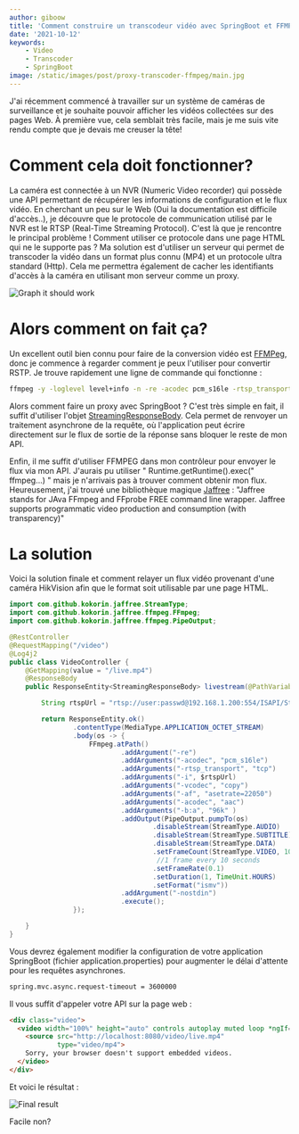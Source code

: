 ```yaml
---
author: giboow 
title: 'Comment construire un transcodeur vidéo avec SpringBoot et FFMPEG !'
date: '2021-10-12' 
keywords:
    - Video
    - Transcoder
    - SpringBoot
image: /static/images/post/proxy-transcoder-ffmpeg/main.jpg
--- 
```

J'ai récemment commencé à travailler sur un système de caméras de surveillance et je souhaite pouvoir afficher les vidéos collectées sur des pages Web.
À première vue, cela semblait très facile, mais je me suis vite rendu compte que je devais me creuser la tête!

# Comment cela doit fonctionner?

La caméra est connectée à un NVR (Numeric Video recorder) qui possède une API permettant de récupérer les informations de configuration et le flux vidéo. En cherchant un peu sur le Web (Oui la documentation est difficile d'accès..), je découvre que le protocole de communication utilisé par le NVR est le RTSP (Real-Time Streaming Protocol). C'est là que je rencontre le principal problème ! Comment utiliser ce protocole dans une page HTML qui ne le supporte pas ? Ma solution est d'utiliser un serveur qui permet de transcoder la vidéo dans un format plus connu (MP4) et un protocole ultra standard (Http). Cela me permettra également de cacher les identifiants d'accès à la caméra en utilisant mon serveur comme un proxy.

![Graph it should work](https://giboow.fr/static/images/post/proxy-transcoder-ffmpeg/graph-ffmpeg-transcoder.png)

# Alors comment on fait ça?

Un excellent outil bien connu pour faire de la conversion vidéo est [FFMPeg](https://www.ffmpeg.org/), donc je commence à regarder comment je peux l'utiliser pour convertir RSTP. Je trouve rapidement une ligne de commande qui fonctionne :

```bash
ffmpeg -y -loglevel level+info -n -re -acodec pcm_s16le -rtsp_transport tcp -i rtsp://user:passwd@192.168.1.200:554/ISAPI/Streaming/channels/101/live -vcodec copy -af asetrate=22050 -acodec aac -b:a 96k -nostdin myvideo.mp4
```

Alors comment faire un proxy avec SpringBoot ? C'est très simple en fait, il suffit d'utiliser l'objet [StreamingResponseBody](https://docs.spring.io/spring-framework/docs/current/javadoc-api/org/springframework/web/servlet/mvc/method/annotation/StreamingResponseBody.html). Cela permet de renvoyer un traitement asynchrone de la requête, où l'application peut écrire directement sur le flux de sortie de la réponse sans bloquer le reste de mon API.

Enfin, il me suffit d'utiliser FFMPEG dans mon contrôleur pour envoyer le flux via mon API. J'aurais pu utiliser " Runtime.getRuntime().exec(" ffmpeg...) " mais je n'arrivais pas à trouver comment obtenir mon flux. Heureusement, j'ai trouvé une bibliothèque magique [Jaffree](https://github.com/kokorin/Jaffree) : "Jaffree stands for JAva FFmpeg and FFprobe FREE command line wrapper. Jaffree supports programmatic video production and consumption (with transparency)"

# La solution

Voici la solution finale et comment relayer un flux vidéo provenant d'une caméra HikVision afin que le format soit utilisable par une page HTML.

```java
import com.github.kokorin.jaffree.StreamType;
import com.github.kokorin.jaffree.ffmpeg.FFmpeg;
import com.github.kokorin.jaffree.ffmpeg.PipeOutput;

@RestController
@RequestMapping("/video")
@Log4j2
public class VideoController {
    @GetMapping(value = "/live.mp4")
    @ResponseBody
    public ResponseEntity<StreamingResponseBody> livestream(@PathVariable("id") Long tipperId) throws Exception {

        String rtspUrl = "rtsp://user:passwd@192.168.1.200:554/ISAPI/Streaming/channels/101/live";

        return ResponseEntity.ok()
                .contentType(MediaType.APPLICATION_OCTET_STREAM)
                .body(os -> {
                    FFmpeg.atPath()
                            .addArgument("-re")
                            .addArguments("-acodec", "pcm_s16le")
                            .addArguments("-rtsp_transport", "tcp")
                            .addArguments("-i", $rtspUrl)
                            .addArguments("-vcodec", "copy")
                            .addArguments("-af", "asetrate=22050")
                            .addArguments("-acodec", "aac")
                            .addArguments("-b:a", "96k" )
                            .addOutput(PipeOutput.pumpTo(os)
                                    .disableStream(StreamType.AUDIO)
                                    .disableStream(StreamType.SUBTITLE)
                                    .disableStream(StreamType.DATA)
                                    .setFrameCount(StreamType.VIDEO, 100L)
                                     //1 frame every 10 seconds
                                    .setFrameRate(0.1)
                                    .setDuration(1, TimeUnit.HOURS)
                                    .setFormat("ismv"))
                            .addArgument("-nostdin")
                            .execute();
                });

    }
}
```

Vous devrez également modifier la configuration de votre application SpringBoot (fichier application.properties) pour augmenter le délai d'attente pour les requêtes asynchrones.

```html
spring.mvc.async.request-timeout = 3600000
```

Il vous suffit d'appeler votre API sur la page web :

```html
<div class="video">
  <video width="100%" height="auto" controls autoplay muted loop *ngIf="event?.video">
    <source src="http://localhost:8080/video/live.mp4"
            type="video/mp4">
    Sorry, your browser doesn't support embedded videos.
  </video>
</div>
```

Et voici le résultat :

![Final result](https://giboow.fr/static/images/post/proxy-transcoder-ffmpeg/result-ffmpeg-transcoder.png)

Facile non?

